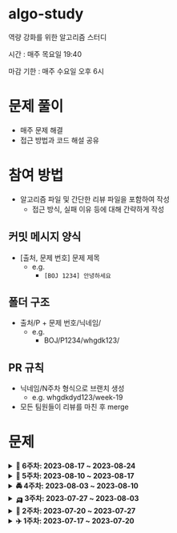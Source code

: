 # algo-study

역량 강화를 위한 알고리즘 스터디

시간 : 매주 목요일 19:40

마감 기한 : 매주 수요일 오후 6시

# 문제 풀이

- 매주 문제 해결
- 접근 방법과 코드 해설 공유

# 참여 방법

- 알고리즘 파일 및 간단한 리뷰 파일을 포함하여 작성
    - 접근 방식, 실패 이유 등에 대해 간략하게 작성

## 커밋 메시지 양식

- [출처, 문제 번호] 문제 제목
    - e.g.
        - `[BOJ 1234] 안녕하세요`

## 폴더 구조

- 출처/P + 문제 번호/닉네임/
    - e.g.
        - BOJ/P1234/whgdk123/

## PR 규칙

- 닉네임/N주차 형식으로 브랜치 생성
    - e.g. whgdkdyd123/week-19
- 모든 팀원들이 리뷰를 마친 후 merge

# 문제

<details>
    <summary><strong>🚥 6주차: 2023-08-17 ~ 2023-08-24</strong></summary>
<br/>

|                        문제                         |
|:-------------------------------------------------:|
|    [⚾](https://www.acmicpc.net/problem/17281)     |
|   [종이접기](https://www.acmicpc.net/problem/20187)   |
| [구슬 탈출 2](https://www.acmicpc.net/problem/13460)  |
| [새로운 게임 2](https://www.acmicpc.net/problem/17837) |
|    [비숍](https://www.acmicpc.net/problem/1799)     |

</details>

<details>
    <summary><strong>🚨 5주차: 2023-08-10 ~ 2023-08-17</strong></summary>
<br/>

|                                                               문제                                                                |
|:-------------------------------------------------------------------------------------------------------------------------------:|
| [\[S/W 문제해결 기본\] 5일차 - Magnetic](https://swexpertacademy.com/main/code/problem/problemDetail.do?contestProbId=AV14hwZqABsCFAYD) |
|                                         [아기 상어](https://www.acmicpc.net/problem/16236)                                          |
|                                         [다리 만들기](https://www.acmicpc.net/problem/2146)                                          |
|                                        [백양로 브레이크](https://www.acmicpc.net/problem/11562)                                        |
|     [\[모의 SW 역량테스트\] 무선 충전](https://swexpertacademy.com/main/code/problem/problemDetail.do?contestProbId=AWXRDL1aeugDFAUo)      |

</details>

<details>
    <summary><strong>🚔 4주차: 2023-08-03 ~ 2023-08-10</strong></summary>
<br/>

|                                                   문제                                                    |
|:-------------------------------------------------------------------------------------------------------:|
|                           [계란으로 계란치기](https://www.acmicpc.net/problem/16987)                            |
|                              [자두 나무](https://www.acmicpc.net/problem/2240)                              |
|                             [인구 이동](https://www.acmicpc.net/problem/16234)                              |
| [등산로 조성](https://swexpertacademy.com/main/code/problem/problemDetail.do?contestProbId=AV5PoOKKAPIDFAUq) |
| [줄기세포배양](https://swexpertacademy.com/main/code/problem/problemDetail.do?contestProbId=AWXRJ8EKe48DFAUo) |

</details>

<details>
    <summary><strong>🛺️ 3주차: 2023-07-27 ~ 2023-08-03</strong></summary>
<br/>

|                                                  문제                                                   |
|:-----------------------------------------------------------------------------------------------------:|
| [교환학생](https://swexpertacademy.com/main/code/problem/problemDetail.do?contestProbId=AXxNn6GaPW4DFASZ) |
|                         [Four Squares](https://www.acmicpc.net/problem/17626)                         |
|                             [촌수계산](https://www.acmicpc.net/problem/2644)                              |
|                             [안전 영역](https://www.acmicpc.net/problem/2468)                             |
|                            [캐슬 디펜스](https://www.acmicpc.net/problem/17135)                            |

</details>

<details>
    <summary><strong>🚗️ 2주차: 2023-07-20 ~ 2023-07-27</strong></summary>
<br/>

|                                                               문제                                                               |
|:------------------------------------------------------------------------------------------------------------------------------:|
|          [재미있는 오셀로 게임](https://swexpertacademy.com/main/code/problem/problemDetail.do?contestProbId=AWQmA4uK8ygDFAXj)          |
| [\[S/W 문제해결 기본\] 1일차 - Flatten](https://swexpertacademy.com/main/code/problem/problemDetail.do?contestProbId=AV139KOaABgCFAYh) |
|           [쇠막대기 자르기](https://swexpertacademy.com/main/code/problem/problemDetail.do?contestProbId=AWVl47b6DGMDFAXm)            |
|           [상호의 배틀필드](https://swexpertacademy.com/main/code/problem/problemDetail.do?contestProbId=AV5LyE7KD2ADFAXc)            |
|                                      [~~괄호 추가하기~~](https://www.acmicpc.net/problem/16637)                                      |
|                                       [배열 돌리기 1](https://www.acmicpc.net/problem/16926)                                        |

</details>

<details>
    <summary><strong>✈️ 1주차: 2023-07-17 ~ 2023-07-20</strong></summary>
<br/>

|                                                              문제                                                              |
|:----------------------------------------------------------------------------------------------------------------------------:|
|           [안경이 없어!](https://swexpertacademy.com/main/code/problem/problemDetail.do?contestProbId=AWl0ZQ8qn7UDFAXz)           |
|          [농작물 수확하기](https://swexpertacademy.com/main/code/problem/problemDetail.do?contestProbId=AV7GLXqKAWYDFAXB)           |
| [\[S/W 문제해결 기본\] 10일차 - 비밀번호](https://swexpertacademy.com/main/code/problem/problemDetail.do?contestProbId=AV14_DEKAJcCFAYD) |
|                                       [영식이와 친구들](https://www.acmicpc.net/problem/1592)                                       |
|                                         [블랙잭](https://www.acmicpc.net/problem/2798)                                          |

</details>
